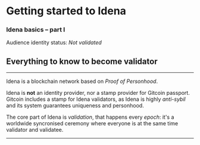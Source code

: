 # Getting started to Idena
### Idena basics – part I
Audience identity status: *Not validated*
## Everything to know to become validator
***
Idena is a blockchain network based on *Proof of Personhood*.

Idena is **not** an identity provider, nor a stamp provider for Gitcoin passport.
Gitcoin includes a stamp for Idena validators, as Idena is highly *anti-sybil* and its system guarantees uniqueness and personhood.

The core part of Idena is *validation*, that happens every *epoch*: it's a worldwide syncronised ceremony where everyone is at the same time validator and validatee.
***
